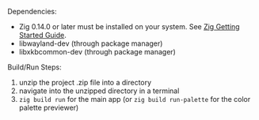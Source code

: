 
Dependencies:
- Zig 0.14.0 or later must be installed on your system. See [Zig Getting Started Guide](https://ziglang.org/learn/getting-started/).
- libwayland-dev (through package manager)
- libxkbcommon-dev (through package manager)

Build/Run Steps:
1. unzip the project .zip file into a directory
2. navigate into the unzipped directory in a terminal
3. `zig build run` for the main app (or `zig build run-palette` for the color palette previewer)
